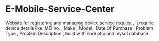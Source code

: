 # E-Mobile-Service-Center
Website for registering and managing device service request , it require device details like IMEI no. , Make , Model , Date Of Purchase , 
Problem Type , Problem Description ,  build with core php and mysql database
